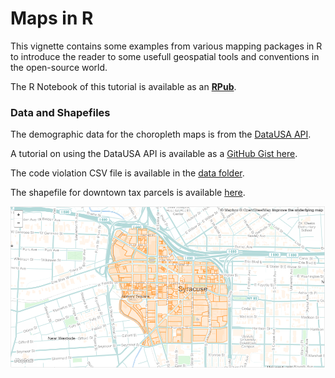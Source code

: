 # Maps in R

This vignette contains some examples from various mapping packages in R to introduce the reader to some usefull geospatial tools and conventions in the open-source world.

The R Notebook of this tutorial is available as an **[RPub](http://rpubs.com/jdlecy/making_maps_in_r)**.

### Data and Shapefiles

The demographic data for the choropleth maps is from the [DataUSA API](http://datausa.io/).

A tutorial on using the DataUSA API is available as a [GitHub Gist here](https://gist.github.com/lecy/0aa782a873cd174573f32d243233ca5b).

The code violation CSV file is available in the [data folder](./Data).

The shapefile for downtown tax parcels is available [here](./Data/Downtown_Syracuse.geojson).

[![alt text](./Data/downtown.png)](https://github.com/lecy/maps-in-R/blob/master/Data/Downtown_Syracuse.geojson)


